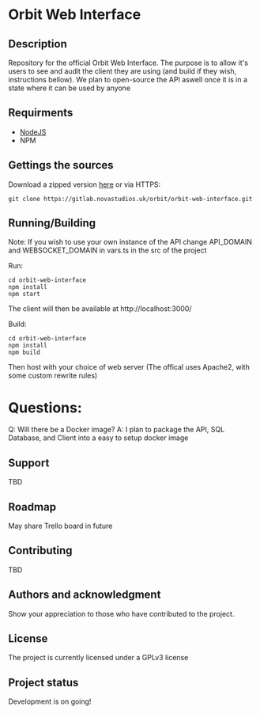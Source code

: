 # Orbit Web Interface

## Description
Repository for the official Orbit Web Interface. The purpose is to allow it's users to see and audit the client they are using (and build if they wish, instructions bellow). We plan to open-source the API aswell once it is in a state where it can be used by anyone


## Requirments
- [NodeJS](https://nodejs.org/en/download/)
- NPM

## Gettings the sources
Download a zipped version [here](https://gitlab.novastudios.uk/orbit/orbit-web-interface/-/archive/main/orbit-web-interface-main.zip)
or via HTTPS:
```
git clone https://gitlab.novastudios.uk/orbit/orbit-web-interface.git
```

## Running/Building
Note: If you wish to use your own instance of the API change API_DOMAIN and WEBSOCKET_DOMAIN in vars.ts in the src of the project

Run:
```
cd orbit-web-interface
npm install
npm start
```
The client will then be available at http://localhost:3000/

Build:
```
cd orbit-web-interface
npm install
npm build
```
Then host with your choice of web server (The offical uses Apache2, with some custom rewrite rules)

# Questions:
Q: Will there be a Docker image?
A: I plan to package the API, SQL Database, and Client into a easy to setup docker image

## Support
TBD

## Roadmap
May share Trello board in future

## Contributing
TBD

## Authors and acknowledgment
Show your appreciation to those who have contributed to the project.

## License
The project is currently licensed under a GPLv3 license

## Project status
Development is on going!
